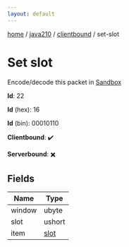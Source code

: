 ```yaml
---
layout: default
---
```


[home](/)  /  [java210](/protocol/java210)  /  [clientbound](/protocol/java210/clientbound)  /  set-slot

# Set slot

Encode/decode this packet in [Sandbox](../../../sandbox/java210#clientbound.set_slot)

**Id**: 22

**Id** (hex): 16

**Id** (bin): 00010110

**Clientbound**: ✔️

**Serverbound**: ✖️

## Fields

Name | Type
---|---
window | ubyte
slot | ushort
item | [slot](/protocol/java210/types/slot)
